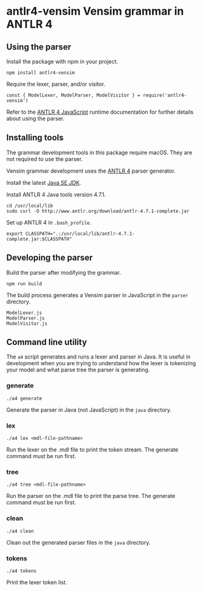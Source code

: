 # antlr4-vensim Vensim grammar in ANTLR 4

## Using the parser

Install the package with npm in your project.
~~~
npm install antlr4-vensim
~~~

Require the lexer, parser, and/or visitor.
~~~
const { ModelLexer, ModelParser, ModelVisitor } = require('antlr4-vensim')
~~~

Refer to the [ANTLR 4 JavaScript](https://github.com/antlr/antlr4/blob/master/doc/javascript-target.md) runtime documentation for further details about using the parser.

## Installing tools

The grammar development tools in this package require macOS. They are not required to use the parser.

Vensim grammar development uses the [ANTLR 4](http://www.antlr.org/) parser generator.

Install the latest [Java SE JDK](http://www.oracle.com/technetwork/java/javase/downloads/index.html).

Install ANTLR 4 Java tools version 4.7.1.
~~~
cd /usr/local/lib
sudo curl -O http://www.antlr.org/download/antlr-4.7.1-complete.jar
~~~

Set up ANTLR 4 in `.bash_profile`.
~~~
export CLASSPATH=".:/usr/local/lib/antlr-4.7.1-complete.jar:$CLASSPATH"
~~~

## Developing the parser

Build the parser after modifying the grammar.
~~~
npm run build
~~~

The build process generates a Vensim parser in JavaScript in the `parser` directory.
~~~
ModelLexer.js
ModelParser.js
ModelVisitor.js
~~~

## Command line utility

The `a4` script generates and runs a lexer and parser in Java. It is useful in development when you are trying to understand how the lexer is tokenizing your model and what parse tree the parser is generating.

### generate
~~~
./a4 generate
~~~
Generate the parser in Java (not JavaScript) in the `java` directory.

### lex
~~~
./a4 lex <mdl-file-pathname>
~~~
Run the lexer on the .mdl file to print the token stream. The generate command must be run first.

### tree
~~~
./a4 tree <mdl-file-pathname>
~~~
Run the parser on the .mdl file to print the parse tree. The generate command must be run first.

### clean
~~~
./a4 clean
~~~
Clean out the generated parser files in the `java` directory.

### tokens
~~~
./a4 tokens
~~~
Print the lexer token list.
